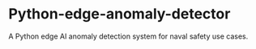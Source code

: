 # Python-edge-anomaly-detector
A Python edge AI anomaly detection system for naval safety use cases.
